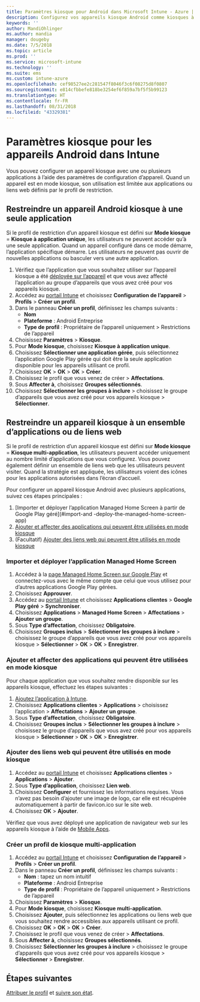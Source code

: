 ```yaml
---
title: Paramètres kiosque pour Android dans Microsoft Intune - Azure | Microsoft Docs
description: Configurez vos appareils kiosque Android comme kiosques à une ou plusieurs applications.
keywords: ''
author: MandiOhlinger
ms.author: mandia
manager: dougeby
ms.date: 7/5/2018
ms.topic: article
ms.prod: ''
ms.service: microsoft-intune
ms.technology: ''
ms.suite: ems
ms.custom: intune-azure
ms.openlocfilehash: cef98527ee2c281547f8046f3c6f08275d8f0807
ms.sourcegitcommit: e814cfbbefe818be3254ef6f859a7bf5f5b99123
ms.translationtype: HT
ms.contentlocale: fr-FR
ms.lasthandoff: 08/31/2018
ms.locfileid: "43329381"
---
```

# <a name="kiosk-settings-for-android-devices-in-intune"></a>Paramètres kiosque pour les appareils Android dans Intune

Vous pouvez configurer un appareil kiosque avec une ou plusieurs applications à l’aide des paramètres de configuration d’appareil. Quand un appareil est en mode kiosque, son utilisation est limitée aux applications ou liens web définis par le profil de restriction. 

## <a name="restrict-an-android-kiosk-device-to-a-single-app"></a>Restreindre un appareil Android kiosque à une seule application

Si le profil de restriction d’un appareil kiosque est défini sur **Mode kiosque** = **Kiosque à application unique**, les utilisateurs ne peuvent accéder qu’à une seule application. Quand un appareil configuré dans ce mode démarre, l’application spécifique démarre. Les utilisateurs ne peuvent pas ouvrir de nouvelles applications ou basculer vers une autre application.

1. Vérifiez que l’application que vous souhaitez utiliser sur l’appareil kiosque a été [déployée sur l’appareil](apps-deploy.md) et que vous avez affecté l’application au groupe d’appareils que vous avez créé pour vos appareils kiosque.
2. Accédez au [portail Intune](https://portal.azure.com) et choisissez **Configuration de l’appareil** > **Profils** > **Créer un profil**.
3. Dans le panneau **Créer un profil**, définissez les champs suivants :
     - **Nom**
     - **Plateforme** : Android Entreprise
     - **Type de profil** : Propriétaire de l’appareil uniquement > Restrictions de l’appareil
4. Choisissez **Paramètres** > **Kiosque**.
5. Pour **Mode kiosque**, choisissez **Kiosque à application unique**.
6. Choisissez **Sélectionner une application gérée**, puis sélectionnez l’application Google Play gérée qui doit être la seule application disponible pour les appareils utilisant ce profil.
7. Choisissez **OK** > **OK** > **OK** > **Créer**.
8. Choisissez le profil que vous venez de créer > **Affectations**.
9. Sous **Affecter à**, choisissez **Groupes sélectionnés**.
10. Choisissez **Sélectionner les groupes à inclure** > choisissez le groupe d’appareils que vous avez créé pour vos appareils kiosque > **Sélectionner**.

## <a name="restrict-a-kiosk-device-to-a-set-of-apps-or-web-links"></a>Restreindre un appareil kiosque à un ensemble d’applications ou de liens web

Si le profil de restriction d’un appareil kiosque est défini sur **Mode kiosque** = **Kiosque multi-application**, les utilisateurs peuvent accéder uniquement au nombre limité d’applications que vous configurez. Vous pouvez également définir un ensemble de liens web que les utilisateurs peuvent visiter. Quand la stratégie est appliquée, les utilisateurs voient des icônes pour les applications autorisées dans l’écran d’accueil.

Pour configurer un appareil kiosque Android avec plusieurs applications, suivez ces étapes principales :

1. [Importer et déployer l’application Managed Home Screen à partir de Google Play géré](#import-and -deploy-the-managed-home-screen-app)
2. [Ajouter et affecter des applications qui peuvent être utilisées en mode kiosque](#add-and-assign-apps-that-can-be-used-in-kiosk-mode)
3. (Facultatif) [Ajouter des liens web qui peuvent être utilisés en mode kiosque](#add-web-links-that-can-be-used-in-kiosk-mode)

### <a name="import-and-deply-the-managed-home-screen-app"></a>Importer et déployer l’application Managed Home Screen

1. Accédez à la [page Managed Home Screen sur Google Play](https://play.google.com/work/apps/details?id=com.microsoft.launcher.enterprise) et connectez-vous avec le même compte que celui que vous utilisez pour d’autres applications Google Play gérées.
2. Choisissez **Approuver**.
3. Accédez au [portail Intune](https://portal.azure.com) et choisissez **Applications clientes** > **Google Play géré** > **Synchroniser**.
4. Choisissez **Applications** > **Managed Home Screen** > **Affectations** > **Ajouter un groupe**.
5. Sous **Type d’affectation**, choisissez **Obligatoire**.
6. Choisissez **Groupes inclus** > **Sélectionner les groupes à inclure** > choisissez le groupe d’appareils que vous avez créé pour vos appareils kiosque > **Sélectionner** > **OK** > **OK** > **Enregistrer**.

### <a name="add-and-assign-apps-that-can-be-used-in-kiosk-mode"></a>Ajouter et affecter des applications qui peuvent être utilisées en mode kiosque

Pour chaque application que vous souhaitez rendre disponible sur les appareils kiosque, effectuez les étapes suivantes :

1. [Ajoutez l’application à Intune](store-apps-android.md).
2. Choisissez **Applications clientes** > **Applications** > choisissez l’application > **Affectations** > **Ajouter un groupe**.
3. Sous **Type d’affectation**, choisissez **Obligatoire**.
4. Choisissez **Groupes inclus** > **Sélectionner les groupes à inclure** > choisissez le groupe d’appareils que vous avez créé pour vos appareils kiosque > **Sélectionner** > **OK** > **OK** > **Enregistrer**.

### <a name="add-web-links-that-can-be-used-in-kiosk-mode"></a>Ajouter des liens web qui peuvent être utilisés en mode kiosque

1. Accédez au [portail Intune](https://portal.azure.com) et choisissez **Applications clientes** > **Applications** > **Ajouter**.
2. Sous **Type d’application**, choisissez **Lien web**.
3. Choisissez **Configurer** et fournissez les informations requises. Vous n’avez pas besoin d’ajouter une image de logo, car elle est récupérée automatiquement à partir de favicon.ico sur le site web.
4. Choisissez **OK** > **Ajouter**.

Vérifiez que vous avez déployé une application de navigateur web sur les appareils kiosque à l’aide de [Mobile Apps](apps-add.md).

### <a name="create-a-multi-app-kiosk-profile"></a>Créer un profil de kiosque multi-application

1. Accédez au [portail Intune](https://portal.azure.com) et choisissez **Configuration de l’appareil** > **Profils** > **Créer un profil**.
3. Dans le panneau **Créer un profil**, définissez les champs suivants :
     - **Nom** : tapez un nom intuitif
     - **Plateforme** : Android Entreprise
     - **Type de profil** : Propriétaire de l’appareil uniquement > Restrictions de l’appareil
4. Choisissez **Paramètres** > **Kiosque**.
5. Pour **Mode kiosque**, choisissez **Kiosque multi-application**.
6. Choisissez **Ajouter**, puis sélectionnez les applications ou liens web que vous souhaitez rendre accessibles aux appareils utilisant ce profil.
7. Choisissez **OK** > **OK** > **OK** > **Créer**.
8. Choisissez le profil que vous venez de créer > **Affectations**.
9. Sous **Affecter à**, choisissez **Groupes sélectionnés**.
10. Choisissez **Sélectionner les groupes à inclure** > choisissez le groupe d’appareils que vous avez créé pour vos appareils kiosque > **Sélectionner** > **Enregistrer**.

## <a name="next-steps"></a>Étapes suivantes
[Attribuer le profil](device-profile-assign.md) et [suivre son état](device-profile-monitor.md).
